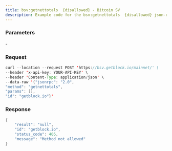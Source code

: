 ```yaml
---
title: bsv:getnettotals  {disallowed} - Bitcoin SV
description: Example code for the bsv:getnettotals  {disallowed} json-rpc method. Сomplete guide on how to use bsv:getnettotals  {disallowed} json-rpc in GetBlock.io Web3 documentation.
---
```


### Parameters


\-

### Request

``` java
curl --location --request POST 'https://bsv.getblock.io/mainnet/' \ 
--header 'x-api-key: YOUR-API-KEY' \ 
--header 'Content-Type: application/json' \ 
--data-raw '{"jsonrpc": "2.0",
"method": "getnettotals",
"params": [],
"id": "getblock.io"}'
```

###  Response

``` java
{
    "result": "null",
    "id": "getblock.io",
    "status_code": 405,
    "message": "Method not allowed"
}
```

